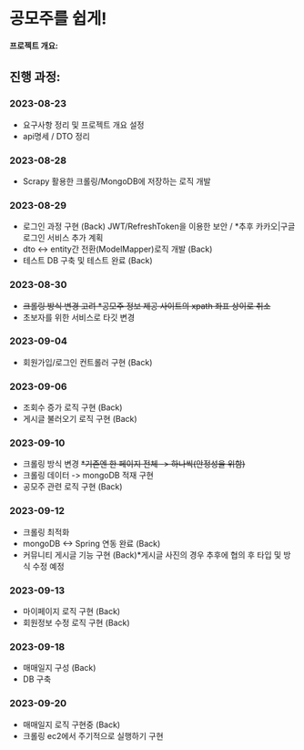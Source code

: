 # 공모주를 쉽게!

**프로젝트 개요:**


## 진행 과정:

### 2023-08-23
- 요구사항 정리 및 프로젝트 개요 설정
- api명세 / DTO 정리

### 2023-08-28
- Scrapy 활용한 크롤링/MongoDB에 저장하는 로직 개발

### 2023-08-29
- 로그인 과정 구현 (Back)
  JWT/RefreshToken을 이용한 보안 / *추후 카카오|구글 로그인 서비스 추가 계획
- dto <-> entity간 전환(ModelMapper)로직 개발 (Back)
- 테스트 DB 구축 및 테스트 완료 (Back)

### 2023-08-30
- ~~크롤링 방식 변경 고려 *공모주 정보 제공 사이트의 xpath 좌표 상이로 취소~~
- 초보자를 위한 서비스로 타깃 변경

### 2023-09-04
- 회원가입/로그인 컨트롤러 구현 (Back)

### 2023-09-06
- 조회수 증가 로직 구현 (Back)
- 게시글 불러오기 로직 구현 (Back)

### 2023-09-10
- 크롤링 방식 변경 ~~*기존엔 한 페이지 전체 -> 하나씩(안정성을 위함)~~
- 크롤링 데이터 -> mongoDB 적재 구현
- 공모주 관련 로직 구현 (Back)

### 2023-09-12
- 크롤링 최적화
- mongoDB <-> Spring 연동 완료 (Back)
- 커뮤니티 게시글 기능 구현 (Back)*게시글 사진의 경우 추후에 협의 후 타입 및 방식 수정 예정

### 2023-09-13
- 마이페이지 로직 구현 (Back)
- 회원정보 수정 로직 구현 (Back)

### 2023-09-18
- 매매일지 구성 (Back)
- DB 구축

### 2023-09-20
- 매매일지 로직 구현중 (Back)
- 크롤링 ec2에서 주기적으로 실행하기 구현

